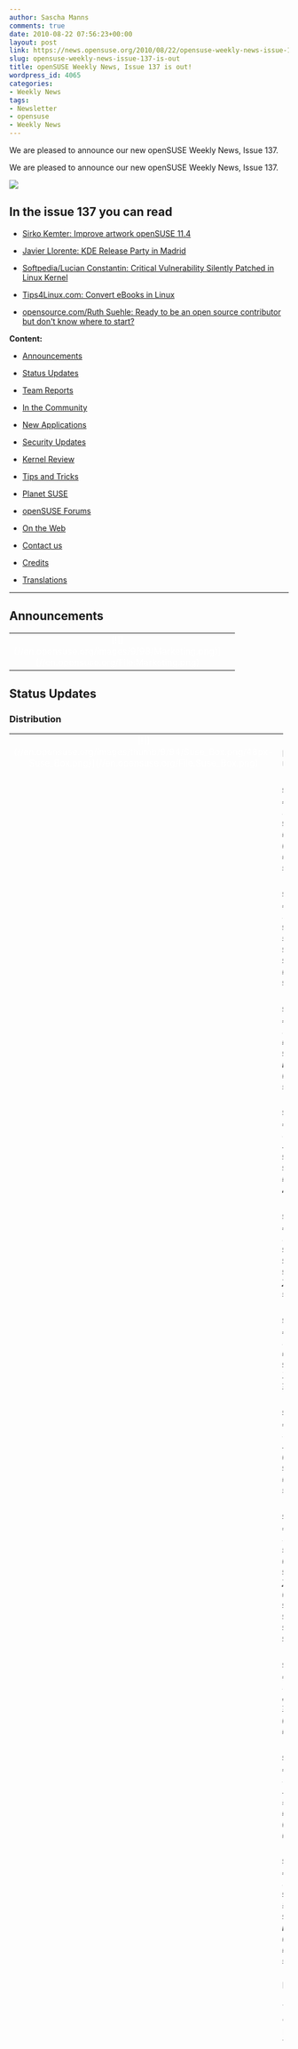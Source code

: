 ```yaml
---
author: Sascha Manns
comments: true
date: 2010-08-22 07:56:23+00:00
layout: post
link: https://news.opensuse.org/2010/08/22/opensuse-weekly-news-issue-137-is-out/
slug: opensuse-weekly-news-issue-137-is-out
title: openSUSE Weekly News, Issue 137 is out!
wordpress_id: 4065
categories:
- Weekly News
tags:
- Newsletter
- opensuse
- Weekly News
---
```


We are pleased to announce our new openSUSE Weekly News, Issue 137.
<!-- more -->
We are pleased to announce our new openSUSE Weekly News, Issue 137.  

  









[![](//en.opensuse.org/images/6/6d/Opensuse_weekly_news_banner.png)](//en.opensuse.org/File:Opensuse_weekly_news_banner.png)













## In the issue 137 you can read




  * [ Sirko Kemter: Improve artwork openSUSE 11.4](//news.opensuse.org/?p=4065#Sirko_Kemter:_Improve_artwork_openSUSE_11.4)


  * [ Javier Llorente: KDE Release Party in Madrid](//news.opensuse.org/?p=4065#Javier_Llorente:_KDE_Release_Party_in_Madrid)


  * [ Softpedia/Lucian Constantin: Critical Vulnerability Silently Patched in Linux Kernel](//news.opensuse.org/?p=4065#Softpedia.2FLucian_Constantin:_Critical_Vulnerability_Silently_Patched_in_Linux_Kernel)


  * [ Tips4Linux.com: Convert eBooks in Linux](//news.opensuse.org/?p=4065#Tips4Linux.com:_Convert_eBooks_in_Linux)


  * [ opensource.com/Ruth Suehle: Ready to be an open source contributor but don't know where to start?](//news.opensuse.org/?p=4065#opensource.com.2FRuth_Suehle:_Ready_to_be_an_open_source_contributor_but_don.27t_know_where_to_start.3F)















**Content:**




  * [ Announcements](//news.opensuse.org/?p=4065#Announcements)


  * [ Status Updates](//news.opensuse.org/?p=4065#Status_Updates)


  * [ Team Reports](//news.opensuse.org/?p=4065#Team_Reports)


  * [ In the Community](//news.opensuse.org/?p=4065#In_the_Community)


  * [ New Applications](//news.opensuse.org/?p=4065#New.2FUpdated_Applications_.40_openSUSE)


  * [ Security Updates](//news.opensuse.org/?p=4065#Security_Updates)


  * [ Kernel Review](//news.opensuse.org/?p=4065#Kernel_Review)


  * [ Tips and Tricks](//news.opensuse.org/?p=4065#Tips_and_Tricks)


  * [ Planet SUSE](//news.opensuse.org/?p=4065#Planet_SUSE)


  * [ openSUSE Forums](//news.opensuse.org/?p=4065#openSUSE_Forums)


  * [ On the Web](//news.opensuse.org/?p=4065#On_the_Web)


  * [ Contact us](//news.opensuse.org/?p=4065#Feedback_.2F_Communicate_.2F_Get_Involved)


  * [ Credits](//news.opensuse.org/?p=4065#Credits)


  * [ Translations](//news.opensuse.org/?p=4065#Translations)







  



  






  






  






  






  






  






  






  






  






  






  






  






  






  






  






  






  






  






  






* * *


  






## Announcements








<table style="width: 98%;" class="zeroBorder" >
<tbody >
<tr >

<td style="color: rgb(255, 255, 255); text-align: center; vertical-align: top; width: 36px;" >[![](//en.opensuse.org/images/9/98/Marketing.png)](//en.opensuse.org/File:Marketing.png)
</td>

<td style="margin: 0pt 1em 0pt 0pt;" >  


</td>
</tr>
</tbody>
</table>





  









## Status Updates








### Distribution





<table style="width: 98%;" class="zeroBorder" >
<tbody >
<tr >

<td style="color: rgb(255, 255, 255); text-align: center; vertical-align: top; width: 36px;" >[![](//en.opensuse.org/images/thumb/9/94/Suse_Box.png/48px-Suse_Box.png)](//en.opensuse.org/File:Suse_Box.png)
</td>

<td style="margin: 0pt 1em 0pt 0pt;" >  




####  Maintainance Updates





#####  [openSUSE-RU-2010:0507-1 (low): xmms2-devel: It does not install xmms runtime libraries. Fixed by this update](//lists.opensuse.org/opensuse-updates/2010-08/msg00033.html)





#####  [openSUSE-RU-2010:0508-1 (important): anjuta: This update fixes a crash on start caused through a missing package dependency](//lists.opensuse.org/opensuse-updates/2010-08/msg00034.html)





#####  [openSUSE-RU-2010:0509-1 (moderate): lxsession: Logout doesn't work properly without hal. Fixed by this update](//lists.opensuse.org/opensuse-updates/2010-08/msg00035.html)





#####  [openSUSE-RU-2010:0510-1 (low): mdadm: This update fixes a invalid command syntax in /etc/init.d/boot.md](//lists.opensuse.org/opensuse-updates/2010-08/msg00036.html)





#####  [openSUSE-RU-2010:0511-1 (moderate): cheese: Starting cheese results in a segmentation fault. Fixed by this update](//lists.opensuse.org/opensuse-updates/2010-08/msg00037.html)





#####  [openSUSE-RU-2010:0512-1 (moderate): jedit: It refuses to start due wrong bsh2 version. Fixed by this update](//lists.opensuse.org/opensuse-updates/2010-08/msg00038.html)





#####  [openSUSE-RU-2010:0513-1 (low): tomoe: "Handwriting recognation" doesn't work. Fixed by this update](//lists.opensuse.org/opensuse-updates/2010-08/msg00039.html)





#####  [openSUSE-RU-2010:0514-1 (low): dhcp: This update fixes the ldap-support for dhcp-server and fixes the NetworkManager dhcp-client classless route option compatibility](//lists.opensuse.org/opensuse-updates/2010-08/msg00040.html)





#####  [openSUSE-RU-2010:0515-1 (low): xaw3d: xterm doesn't use the right xaw3d libs. This is fixed by this update](//lists.opensuse.org/opensuse-updates/2010-08/msg00041.html)





#####  [openSUSE-RU-2010:0524-1 (low): lvm2: "lvcreate --snapshot" results in scary error messages. Fixed by this update](//lists.opensuse.org/opensuse-updates/2010-08/msg00044.html)





#####  [openSUSE-RU-2010:0525-1 (low): cups-drivers-splix: splix should not contain PPDs for printers which require JBIG. Fixed by this update](//lists.opensuse.org/opensuse-updates/2010-08/msg00045.html)





####  Bugzilla




The numbers for all openSUSE project products are this week: 




  * All Open Reports: 5253 (-47) 


  * Blocker: 3 (+0) 


  * Critical: 327 (-3) 


  * Major: 983 (-11) 


  * Normal: 2949 (-16) 


  * Minor: 438 (-9) 


  * Enhancements: 553 (-8) 



**Important links:**




  * [Detailed Bugzilla Report](https://bugzilla.novell.com/report.cgi?x_axis_field=bug_severity&y_axis_field=product&z_axis_field=&query_format=report-table&short_desc_type=allwordssubstr&short_desc=&long_desc_type=fulltext&long_desc=&classification=openSUSE&bug_file_loc_type=allwordssubstr&bug_file_loc=&status_whiteboard_type=allwordssubstr&status_whiteboard=&keywords_type=anywords&keywords=&bug_status=UNCONFIRMED&bug_status=NEW&bug_status=ASSIGNED&bug_status=NEEDINFO&bug_status=REOPENED&emailassigned_to1=1&emailtype1=substring&email1=&emailassigned_to2=1&emailreporter2=1&emailqa_contact2=1&emailcc2=1&emailtype2=substring&email2=&bugidtype=include&bug_id=&votes=&chfieldfrom=&chfieldto=Now&chfieldvalue=&format=table&action=wrap&field0-0-0=noop&type0-0-0=noop&value0-0-0=)


  * [Submitting Bug Reports](//en.opensuse.org/openSUSE:Submitting_bug_reports)


  * [Bug Reporting FAQ](//en.opensuse.org/openSUSE:Bug_reporting_FAQ)


</td>
</tr>
</tbody>
</table>





  







## Team Reports





### Art Team





<table style="width: 98%;" class="zeroBorder" >
<tbody >
<tr >

<td style="color: rgb(255, 255, 255); text-align: center; vertical-align: top; width: 36px;" >[![](//en.opensuse.org/images/thumb/5/5a/Logo-art.png/48px-Logo-art.png)](//en.opensuse.org/File:Logo-art.png)
</td>

<td style="margin: 0pt 1em 0pt 0pt;" >


####  [Sirko Kemter: Improve artwork openSUSE 11.4](//karl-tux-stadt.de/ktuxs/?p=2677)


"It was a little bit quiet about that topic last days, thats because I had a little bit other work to do. The only thing I did now for the installer is, to make deliberations which pages are needed and helpful in the slideshow. More I cant do at this time. A generally background is needed first. I did some wallpaper but I found no really idea, one of them looke like a commercial for lemonade, there was some the liked it but me self not."  


####  [Sirko Kemter: Graphical improvements for 11.4](//karl-tux-stadt.de/ktuxs/?p=2685)


"Some days ago, I showed some of the wallpaper proposals they Ivan Cukic made for openSUSE 11.4. I think they are not the final version but we got good feedback for them and I think they will happen in 11.4. So I played a little bit with them how it could look in generally with the installer, splash and so on. I choosed the grey version because grey is neutral color. And when u come from splash to the windowmanager there changes not the green and it looks very different. So look and tell me what u think. And of course its not final and I have, to make some things better." 
</td>
</tr>
</tbody>
</table>





  







### Boosters Team





<table style="width: 98%;" class="zeroBorder" >
<tbody >
<tr >

<td style="color: rgb(255, 255, 255); text-align: center; vertical-align: top; width: 36px;" >[![](//en.opensuse.org/images/9/98/OWN-oxygen-Build-Service.png)](//en.opensuse.org/File:OWN-oxygen-Build-Service.png)
</td>

<td style="margin: 0pt 1em 0pt 0pt;" >


####  [Will Stephenson: openSUSE Boosters at FrOSCon, Day 1](//lizards.opensuse.org/2010/08/21/opensuse-boosters-at-froscon-day-1/)


"After long drives from Nuernberg, Prague and Darmstadt hitting every traffic jam on the A3 (the Czechs won the race), the openSUSE Boosters met up in the little rhenish town of Sankt Augustin near Bonn to attend FrOSCon. Last night we reacquainted ourselves with each other and the odd glass of Kölsch or two over steak and chips. Suitably fortified, we are now occupied our project room upstairs at FrOSCon (room C125) and are now hacking like crazy on our team project, a new site for openSUSE users and contributors. This is based on the Elgg free software social networking platform, so we’re dusting off our PHP and looking at all the integration points with the rest of the openSUSE platform: the Build Service, Bugzilla, the wiki, Lizards, and so on. So if you’re more of a web monkey than a distro gibbon and would like to help, drop by tomorrow or just get in touch with the ﻿﻿﻿﻿﻿﻿[//en.opensuse.org/openSUSE:Boosters_team](//en.opensuse.org/openSUSE:Boosters_team)." 
</td>
</tr>
</tbody>
</table>





  







### Build Service Team





<table style="width: 98%;" class="zeroBorder" >
<tbody >
<tr >

<td style="color: rgb(255, 255, 255); text-align: center; vertical-align: top; width: 36px;" >[![](//en.opensuse.org/images/9/98/OWN-oxygen-Build-Service.png)](//en.opensuse.org/File:OWN-oxygen-Build-Service.png)
</td>

<td style="margin: 0pt 1em 0pt 0pt;" >


####  [Martin Mohring: OBS 2.1: ACL Feature and Status](//lizards.opensuse.org/2010/08/15/obs-2-1-features-and-status/)


"One and a half year is now gone since I posted about my work for ARM support in the OBS and the work for a port of openSUSE to ARM. Lots of things had happened in the meantime that are related, from my limited view most notably Nokia and Intel joining Moblin and Maemo to MeeGo (MeeGo is currently working on a number of Atom and ARM based devices), chosing to use OBS as build system and last but not least myself joining The Linuxfoundation (you will be not surprised to hear that I work at LF on OBS). In the meantime there had also been a major new OBS release 1.8/2.0 with a bunch of new features."  


####  Build Service Statistics




  * Projects: 14569 (-199) 


  * Packages: 98026 (-3249) 


  * Repositories: 23791 (+569) by 24380 (+121) confirmed users. 


</td>
</tr>
</tbody>
</table>





  







### KDE Team





<table style="width: 98%;" class="zeroBorder" >
<tbody >
<tr >

<td style="color: rgb(255, 255, 255); text-align: center; vertical-align: top; width: 36px;" >[![](//en.opensuse.org/images/thumb/7/73/Kde-logo.jpg/48px-Kde-logo.jpg)](//en.opensuse.org/File:Kde-logo.jpg)
</td>

<td style="margin: 0pt 1em 0pt 0pt;" >  




####  [KDE at openSUSE: KDE: Week 26-32](//kdeatopensuse.wordpress.com/2010/08/15/kde-week-26-32/)


"It’s been a while without post, simply because I did not have any issues with my openSUSE or KDE that I could have written about. Meanwhile enough small things have accumulated.  The openSUSE and thus KDE update from 11.2 with KDE from the KDE:Factory repo to 11.3 and its stock KDE packages went smoothly via zypper dup.  The most annoying issues are that the not threadsafe dbus makes dolphin crash and thus look bad. Akonadi is crashing on logout sometimes, yet I could not get a backtrace yet because drkonqi is shut down while collecting it. And using desktop effects locks-up my Intel driven netbook from time to time because of buggy drivers/Xorg/Kernel (three more bugs: 1 – 2 – 3), i.e. not KDE. I wonder how often KDE gets blamed for bugs that are actually due to e.g. buggy graphics drivers or packages not part of KDE."  


####  [Raymond Wooninck: Still alive and kicking !! New snapshots and reorganization for openSUSE’s KDE4:Unstable repository](//tittiatcoke.wordpress.com/2010/08/15/still-alive-and-kicking-new-snapshots-and-reorganization-for-opensuses-kde4unstable-repository/)


"I guess that maybe some people were wondering how come that it was so silence around the Unstable repository for openSUSE. There are two reasons for it. First one is that I have been on holidays and I promised my family that I would stay away from a computer as much as possible. Secondly in August the KDE repositories were changes and optimized. This meant not only a new name and/or location, but also we had a good look at what was provided by each repo.  For the KDE4:Unstable repo it was agreed that the new repo name would be KDE:Unstable:SC and that it should only provide the standard KDE:SC packages with the build-required libraries. This means that application like Amarok, choqok, konversation, etc are no longer provided through this KDE:Unstable:SC repository. SVN snapshot versions of these applications can be found in the new playground (KDE:Unstable:Playground) repo or released version can be retrieved directly from either the openSUSE:Factory repository or in case of an older distribution from the KDE:UpdatedApps repository." 
</td>
</tr>
</tbody>
</table>





  







### openFATE Team





<table style="width: 98%;" class="zeroBorder" >
<tbody >
<tr >

<td style="color: rgb(255, 255, 255); text-align: center; vertical-align: top; width: 36px;" >[![](//en.opensuse.org/images/thumb/c/c2/Logo-fate.png/48px-Logo-fate.png)](//en.opensuse.org/File:Logo-fate.png)
</td>

<td style="margin: 0pt 1em 0pt 0pt;" >  




####  [#310338: Always create /root/autoyast.xml for every installation](https://features.opensuse.org/310338)


"Distributions such as RHEL (and any of its blood line) always leave a file /root/anaconda-ks.cfg which can be used to repeat the installation via their anaconda/kickstart process.  The parallel to this with openSUSE is YaST2 and AutoYaST.  The feature request is asking that at the end of every installation in the home directory of the root user the necessary file or files are created to allow the user to repeat the installation with the same options. (...)"  


####  [#310339: Improved KDE integration for GIMP & Inkscape](https://features.opensuse.org/310339)


"GIMP and Inkscape need better integration into KDE, namely its "Open file" dialogue is stuck in GNOME look. Firefox and OpenOffice have their own wrappers, which integrate their corresponding action into KDE. GIMP and Inkscape are programs which would benefit greatly from native KDE image thumbnails."  


####  [#310346: java developer](https://features.opensuse.org/310346)


"Since opensolaris "died" I'm looking for a platform perfectly suitable for java development.  I'd need the last versions of netbeans, mysql + workbench, mercurial + android + open jdk + ORACLE JDK.  All of these components can be installed separately, but I'd like a distribution "one click developer".  Possibly with self - update of the last issues."  


####  [#310357: user settings on installation](https://features.opensuse.org/310357)


"on during the installation process on step "create new user" is doing "Automatic Login" per default on. Even its a laptop and the laptop pattern is choosed from yast automaticly.  it would be a little bit more secure for new user who not know what that means to make that not as default."  


####  [#310364: Add DVD's of each DE](https://features.opensuse.org/310364)


"In openSUSE 10.3, there were CD's that you could use to install openSUSE KDE or GNOME alone. I think it would be great to create individual DVDs for each Deskltop Environment, in addition to the current media, so you can install GNOME and loads of software with it. A KDE user could have 4.7 GB of KDE software that they would use, rather than XFCE, GNOME, and LXDE software they wouldn't use. Same for GNOME users. I would imagine that they had to drop some packes from the distribution to make room for LXDE in 11.3 and KDE 3 in 11.1 and 11.0. This would make installing software convenient for computers without an internet connection."  


####  [#310365: Light CD for older computers](https://features.opensuse.org/310365)


"A "Light CD" of openSUSE would be excellent for older computers. It would be a CD with LXDE, OpenOffice, the SUSE Base system, Test-Install YaST, and some basic tools. With this CD, older computers would be able to run openSUSE at a reasonable speed, have YaST and openSUSE community support\updates, legacy drivers, and some basic tools. With this CD edition avalible for download, you could have openSUSE on every old computer."  


####  [#310377: Make Python 3 the default](https://features.opensuse.org/310377)


"Python 3.0 was released nearly 2 years ago now and has been included in the last two releases of openSUSE. Currently in openSUSE we have a python package which installs Python 2.6 and a python3 package which installs Python 3.1. (...)"  


####  [#310379: SUSE Application Center](https://features.opensuse.org/310379)


"Ubuntu 9.10 had one great new feature in it: the Ubuntu Software Center. It's radically dumped down, clean and uncluttered version of Synaptic. See [https://wiki.ubuntu.com/SoftwareCenter](https://wiki.ubuntu.com/SoftwareCenter) for throughout description.  It is not intended to replace Synaptic, but to make installing software more accessible. This is definitely something openSUSE needs. YaST is even more powerful than Synaptic, but it's also more cluttered (at least in KDE). Thus, the demand for clearly presented centralized software installation and removal is also larger. I'm proposing, that we bluntly copy Ubuntu Software Center principles and create a native Qt interface for KDE. (...)"  


####  [#310380: grub2 bootonce or bootnext command](https://features.opensuse.org/310380)


"With the possibility of Grub2 being implemented soon as a default boot manager, it would be useful to add to the Grub2 packaging a small script that fully emulates the older grubonce that is provided with openSUSE-11.3 and earlier. (...)"  


####  [#310398: e4defrag](https://features.opensuse.org/310398)


"is necessary that a file system to have a defragmenter, even e4defrag is not finished yet. is a kernel patch which do not affect the users who do not want use it. fedora has it and it is the time to have it opensuse too."  


####  Statistics




[Feature](https://features.opensuse.org/) statistics for [openSUSE 11.4](https://features.opensuse.org/statistic/product/22236): 




  * Total: 170 (+17) 


  * Unconfirmed: 158 (+15) 


  * New: 6 (+0) 


  * Evaluation: 6 (+2) 


  * Candidate: 0 (+0) 


  * Done: 0 (+0) 


  * Rejected: 0 (+0) 


  * Duplicate: 0 (+0) 



[More information on openFATE](//en.opensuse.org/openSUSE:Openfate)



</td>
</tr>
</tbody>
</table>





  







### Translation Team





<table style="width: 98%;" class="zeroBorder" >
<tbody >
<tr >

<td style="color: rgb(255, 255, 255); text-align: center; vertical-align: top; width: 36px;" >[![](//en.opensuse.org/images/thumb/9/95/Icon-localize.png/48px-Icon-localize.png)](//en.opensuse.org/File:Icon-localize.png)
</td>

<td style="margin: 0pt 1em 0pt 0pt;" >  




####  Localization




  * Daily updated translation statistics are available on the [openSUSE Localization Portal](//i18n.opensuse.org/). 


  * [Trunk Top-List](//i18n.opensuse.org/stats/trunk/toplist.php) – [Localization Guide](//en.opensuse.org/OpenSUSE_Localization_Guide)


</td>
</tr>
</tbody>
</table>





  









## In the Community 








<table style="width: 98%;" class="zeroBorder" >
<tbody >
<tr >

<td style="color: rgb(255, 255, 255); text-align: center; vertical-align: top; width: 36px;" >[![](//en.opensuse.org/images/3/31/Icon-project.png)](//en.opensuse.org/File:Icon-project.png)
</td>

<td style="margin: 0pt 1em 0pt 0pt;" >  




###  Events & Meetings




Past: 




  * [** August 18, 2010: German Wiki Team Meeting**](//news.opensuse.org/2010/05/30/german-wiki-team-meeting-2/)


  * [** August 19, 2010: ﻿openSUSE KDE Team meeting**](//news.opensuse.org/2010/05/13/%ef%bb%bfopensuse-kde-team-meeting/)



  

 Upcoming: 




  * [**August 21-22, 2010: FrOSCon (St. Augustin/Germany; //www.froscon.de/)**](//news.opensuse.org/2010/04/19/froscon-st-augustin-germany/)


  * [** August 24, 2010: openSUSE Marketing Team Meeting**](//news.opensuse.org/2010/07/26/opensuse-marketing-team-meeting-5/)


  * [** August 25, 2010: openSUSE Board Meeting**](//news.opensuse.org/2010/03/24/opensuse-board-meeting/)



  






  * You can find more informations on other events at: 


    * [openSUSE News/Events](//news.opensuse.org/category/events/) – [Local events](//en.opensuse.org/openSUSE:Ambassadors_events)




###  openSUSE for your ears




  * The openSUSE Weekly News are available as Livestream or Podcast in the German Language. You can hear it or download it on [//blog.radiotux.de/podcast](//blog.radiotux.de/podcast). 




###  From Ambassadors





####  [Vincent Untz: More GUADEC tidbits](//www.vuntz.net/journal/post/2010/08/14/More-GUADEC-tidbits)


Vincent give us Impressions from the GUADEC  


####  [Marc Christensen: SLLUG meeting: Research, Writing, Typography, and Design using Linux: Wed. Aug 18, 2010](//feedproxy.google.com/%7Er/Mecworks/%7E3/DS2UYNlIo-M/)


"The August 2010 Salt Lake Linux Users Group meeting will be on Research, Writing, Typography, and Design using Linux and presented by Rob Oaks.  **Topic:** A big picture introduction to research, writing, typography, and design using Linux. Why open source options are the best available and you really should be using them. Technologies Covered: Zotero, BibTeX, LaTeX, LyX, DocBook, Inkscape, Scribus."  


####  [Javier Llorente: KDE Release Party in Madrid](//lizards.opensuse.org/2010/08/15/kde-release-party-in-madrid/)


"The other day I met afiestas in the tram. He had a KDE sticker on his laptop and I thought perhaps this guy is interested in the KDE bug squashing party we have organized… I talked to him about it and he told me that he was a KDE developer. Quite a surprise! So we’re going to celebrate the release of KDE SC 4.5.0 at Sigland (San Bernardo 118) next Saturday (21st) at 14:00. :D"  


####  [openSUSE Launch Party - Peru 2010](//lists.opensuse.org/archive/opensuse-marketing/2010-08/msg00083.html)


"I hope it's not late to tell you about it, I'd like to comment you about openSUSE Launch Party we made here in Lima, Peru. As it was announced, it took part on Beeznest Latino offices and we could meet some people interested on the openSUSE Project. We could also spread the word about the openSUSE distribution, as a replacement for closed source OS's and other known Linux distros. Here in my country, openSUSE isn't well known yet, so we're making the necessary to change this."  


###  openSUSE in $COUNTRY


"Details"  


###  Communication




  * [The mail lists](//lists.opensuse.org/) have: 37682 (-13) subscribers. 


  * [The openSUSE Forums](//forums.opensuse.org/)] have: 


    * 49379 (+354) registered users 


    * The most users ever online was 30559, 08-Jan-2010 at 13:06. 




###  Contributors




  * 4929 (+32) of 12510 (+58) registered contributors in the User Directory have signed the Guiding Principles. The board has acknowledged 431 (+0) [members](//en.opensuse.org/openSUSE:Members).   

  




</td>
</tr>
</tbody>
</table>





  









## Security Updates








<table style="width: 98%;" class="zeroBorder" >
<tbody >
<tr >

<td style="color: rgb(255, 255, 255); text-align: center; vertical-align: top; width: 36px;" >[![](//en.opensuse.org/images/6/68/Logo-SecurityUpdates.png)](//en.opensuse.org/File:Logo-SecurityUpdates.png)
</td>

<td style="margin: 0pt 1em 0pt 0pt;" >


To view the security announcements in full, or to receive them as soon as they're released, refer to the [openSUSE Security Announce](//lists.opensuse.org/opensuse-security-announce/) mailing list.  

  







####  [SUSE Security Announcement: flash-player (SUSE-SA:2010:034)](//lists.opensuse.org/opensuse-security-announce/2010-08/msg00002.html)




  * Package: flash-player 


  * Announcement ID: SUSE-SA:2010:034 


  * Date: Fri, 13 Aug 2010 13:00:00 +0000 


  * Affected Products: openSUSE 11.1 


  * openSUSE 11.2 


  * openSUSE 11.3 


  * SUSE Linux Enterprise Desktop 10 SP3 


  * SUSE Linux Enterprise Desktop 11 


  * SUSE Linux Enterprise Desktop 11 SP1 




####  [SUSE Security Summary Report: SUSE-SR:2010:015](//lists.opensuse.org/opensuse-security-announce/2010-08/msg00003.html)




  * Announcement ID: SUSE-SR:2010:015 


  * Date: Tue, 17 Aug 2010 10:00:00 +0000 


  * Cross-References: CVE-2009-2625, CVE-2009-2663, CVE-2009-3560 


  * CVE-2009-3700, CVE-2009-3720, CVE-2009-3826 


  * CVE-2009-4270, CVE-2009-4901, CVE-2009-4902 


  * CVE-2010-0407, CVE-2010-1321, CVE-2010-1386 


  * CVE-2010-1392, CVE-2010-1405, CVE-2010-1407 


  * CVE-2010-1416, CVE-2010-1417, CVE-2010-1418 


  * CVE-2010-1421, CVE-2010-1422, CVE-2010-1501 


  * CVE-2010-1628, CVE-2010-1664, CVE-2010-1665 


  * CVE-2010-1758, CVE-2010-1759, CVE-2010-1760 


  * CVE-2010-1761, CVE-2010-1762, CVE-2010-1767 


  * CVE-2010-1770, CVE-2010-1771, CVE-2010-1772 


  * CVE-2010-1773, CVE-2010-1774, CVE-2010-1869 


  * CVE-2010-2547, CVE-2010-2628, CVE-2010-2785 




####  [SUSE Security Announcement: Linux kernel (SUSE-SA:2010:035)](//lists.opensuse.org/opensuse-security-announce/2010-08/msg00004.html)




  * Package: kernel 


  * Announcement ID: SUSE-SA:2010:035 


  * Date: Wed, 18 Aug 2010 10:00:00 +0000 


  * Affected Products: SLE SDK 10 SP3 


  * SUSE Linux Enterprise Desktop 10 SP3 


  * SUSE Linux Enterprise Server 10 SP3 


  * Vulnerability Type: remote denial of service 


  * CVSS v2 Base Score: 7.8 (AV:N/AC:L/Au:N/C:N/I:N/A:C) 



  







####  [openSUSE-SU-2010:0518-1 (moderate): perl: Fixed two Safe.pm security issues and some bugs (openSUSE 11.2)](//lists.opensuse.org/opensuse-updates/2010-08/msg00042.html)





####  [openSUSE-SU-2010:0519-1 (moderate): perl: Fixed two Safe.pm security issues and some bugs (openSUSE 11.1)](//lists.opensuse.org/opensuse-updates/2010-08/msg00043.html)



</td>
</tr>
</tbody>
</table>





  









## Kernel Review








<table style="width: 98%;" class="zeroBorder" >
<tbody >
<tr >

<td style="color: rgb(255, 255, 255); text-align: center; vertical-align: top; width: 36px;" >[![](//en.opensuse.org/images/thumb/b/bc/Tux.svg.png/48px-Tux.svg.png)](//en.opensuse.org/File:Tux.svg.png)
</td>

<td style="margin: 0pt 1em 0pt 0pt;" >  




####  [Rares Aioanei: openSUSE kernel news – 21.08.2010](//schaiba.wordpress.com/2010/08/21/opensuse-kernel-news-21-08-2010/)


Rares Aioanai gives a new Issue about his Kernel Insights.  


####  [Softpedia/Lucian Constantin: Critical Vulnerability Silently Patched in Linux Kernel](//news.softpedia.com/news/Critical-Vulnerability-Silently-Patched-in-Linux-Kernel-152678.shtml)


"A highly dangerous privilege escalation vulnerability, which can allow an attacker to execute arbitrary code as root from any GUI application, has been patched in the Linux kernel. (...)" 
</td>
</tr>
</tbody>
</table>





  









## Tips and Tricks








<table style="width: 98%;" class="zeroBorder" >
<tbody >
<tr >

<td style="color: rgb(255, 255, 255); text-align: center; vertical-align: top; width: 36px;" >[![](//en.opensuse.org/images/9/98/OWN-oxygen-Tips-and-Tricks.png)](//en.opensuse.org/File:OWN-oxygen-Tips-and-Tricks.png)
</td>

<td style="margin: 0pt 1em 0pt 0pt;" >  




###  For Desktop Users





####  [Tips4Linux.com: Convert eBooks in Linux](//tips4linux.com/convert-ebooks-in-linux/)


"Say you just bought an Amazon Kindle or a Barnes and Noble Nook. You want to convert your eBook collection to .EPUB or .MOBI format. For this, install Calibre. The application not only provides you with a graphical way to manage your eBook collection, but also comes with a set of useful command-line tools. One of these is ebook-convert. (...)"  


####  [Tips4Linux.com: Remove DRM from Amazon Kindle’s ebooks using Linux](//tips4linux.com/remove-drm-from-amazon-kindles-ebooks-using-linux/)


"When you buy an ebook using your Kindle, there’s a 99% chance it’s a DRM file. That means you won’t be able to read it anywhere else but on your Kindle. And we won’t accept that. To be able to convert that file and remove its DRM protection, you need a set of Python scripts called [MobiDeDRM](//nyquil.org/uploads/MobiDeDRM.zip). (...)" 


  







###  For System Administrators





####  [The Geek Stuff/Ramesh Natarajan: UNIX / Linux: 2 Ways to Add Swap Space Using dd, mkswap and swapon](//www.thegeekstuff.com/2010/08/how-to-add-swap-space/)


"**Question**: I would like to add more swap space to my Linux system. Can you explain with clear examples on how to increase the swap space?  **Answer**: You can either use a dedicated hard drive partition to add new swap space, or create a swap file on an existing filesystem and use it as swap space." 
</td>
</tr>
</tbody>
</table>





  









## Planet SUSE








<table style="width: 98%;" class="zeroBorder" >
<tbody >
<tr >

<td style="color: rgb(255, 255, 255); text-align: center; vertical-align: top; width: 36px;" >[![](//en.opensuse.org/images/thumb/f/fe/Logo-PlanetSUSE.png/48px-Logo-PlanetSUSE.png)](//en.opensuse.org/File:Logo-PlanetSUSE.png)
</td>

<td style="margin: 0pt 1em 0pt 0pt;" >  




####  [James Ots: Making a VCDS inferface work](//jamesots.blogspot.com/2010/08/making-vcds-inferface-work.html)


"While I'm in the mood for posting solutions to technical problems, here's another. I have a OBD interface cable for my VW Bora so that I can run a piece of software called VCDS (sometimes known as VAG-COM) and read the error codes from my car's ECU. However, when I plug in the cable (it's the USB version), it is usually assigned to COM7. Unfortunately, the VCDS programme only supports COM1-4."  


####  [James Ots: Disabling the buzz](//jamesots.blogspot.com/2010/08/disabling-buzz.html)


"I just installed openSUSE 11.3 on my desktop computer, and I have to say it's pretty much awesome. Almost everything has worked straight out of the box, including my Wacom graphics tablet and my wireless card. One thing that's been annoying me is that whenever I make a mistake (such as trying to delete some text that isn't there), my computer makes the most almighty buzz. Or maybe it could be described as a belch. It's pretty horrible, however you describe it, and makes me jump out of my skin every time. I think it's supposed to be the System Bell."  


####  [Michael Meeks: Why Oracle's Java Copyrights Might Matter](//www.gnome.org/%7Emichael/blog/2010-08-16-java-copyrights.html)


"What Copyrights: By now so many, apparently well informed, commentators have noticed and written off the Oracle Java Copyright claims as applying to the open-source implementation, documentation etc. That of course seems weak: how likely is it that Google would have cut/pasted code or documentation into their Davlik implementation, given the intense scrutiny they knew would come eventually. Page 2, Clause 11 of the complaint gives some background: ..."  


####  [Vincent Untz: Want to join Novell?](//www.vuntz.net/journal/post/2010/08/16/Want-to-join-Novell)


"I've been at Novell for two years and a half now, and it's been an interesting ride. I must say I've had two amazing bosses who understand the way I work and who have been really supportive, so that definitely helps! I don't know if Klaas will stand me much longer, though ;-) In addition to that, being part of the Boosters is a good way to be with people as crazy as I am, working on weird stuff like me.  Of course, it has been hard to see good people leave the company in the past few months — they are generally still involved upstream, though, so that's positive :-) But recently, we've been joined by two friends: Frédéric, who's working on SUSE Meego, and Jos, the new openSUSE community manager. And guess what? We expect more! Because we're still hiring: ..."  


####  [Jos Poortvliet: And what has that dude been doing lately...](//nowwhatthe.blogspot.com/2010/08/and-what-has-that-dude-been-doing.html)


"First of all, thanks for the great welcome to the community! I've received many constructive and nice comments which made me very happy. I really look forward to working with you all over the next months/years/centuries/eons/etc.  As I don't yet have much insight in our community, I am spending the first month on getting to know you all, getting input on what is needed, what is going on etcetera. Besides of course reading up on mail, following discussions on IRC and playing with openSUSE myself I went to the Novell headquarters for a week and spoke with my colleagues there. It was an interesting week - Novell has a deep commitment to openSUSE but there is still a lot to learn from both sides. I hope to be able to bring the parts of Novell which work on and with openSUSE technology a bit closer to the community and will start with the marketing. The marketing team at Novell has a lot of experience talking to corporate partners and I hope we can use their experience for openSUSE. The other way around I think we can help them a lot in spreading the word about the work Novell is doing in the free software area."  


####  [Danny Kukawka: Hacking osc (4)](//dkukawka.blogspot.com/2010/08/hacking-osc-4.html)


"Here's what some of the major stuff I did on osc in the last weeks:  * changed 'osc request revoke' (and also reopen, accept, decline, wipe, revoke) to check the actual state and ask the user to prevent set the same state twice  * added new command 'osc requestmaintainership' as shortcut for 'osc creq -a add_role USER maintainer PROJECT PACKAGE' since this command is hard to find for (new) users  * changed 'osc request show' to show add_role request info more verbose including requested person/group and the requested role  * fix output of 'osc buildinfo' if parameters are missing, show only the available repos (and not the arch) if called from a checked out package  * updated osc.complete, added all existing commands to list  * added new command 'osc distributions' to get info about active distributions  * some changes to respect 'osc -A' and to reuse apiurl instead of reading it again and again from config  * changed 'osc repos' to filter out disabled repos of a package"  


####  [OMG!SUSE! team: Wicked simple networking with Wicd](//feedproxy.google.com/%7Er/omgsuse/%7E3/UGXKaMvLtIc/wicked-simple-networking-wicd)


"I'm travelling this weekend, which means I inevitably will end up putting my laptop's battery through its paces. Every so often when I travel, I try to find more and more ways to squeeze more minutes out of my ThinkPad.  My favorite way to extend battery life is to kill services that I either don't need, or are more bloated than my needs, such as the infamous NetworkManager stack."  


####  [Martin Vidner: ruby-dbus 0.4.0 with TCP Transport](//mvidner.blogspot.com/2010/08/ruby-dbus-040-with-tcp-transport.html)


"I have made a feature release of ruby-dbus, a Ruby language binding for the D-Bus IPC system.  * TCP transport which pangdudu coded a year ago. At that time I did not feel familiar enough with the library, and the test suite was much smaller too, so that's why it took me so long.  * Enabled test code coverage report (rcov)  * Classes should not share all interfaces (Ticket#36/Issue#5)  * Ruby 1.9 compatibility (Ticket#37, by Myra Nelson)  * RPMs can be found via openSUSE Build Service Search"  


####  [Sebastian Kügler: Working Upstream.](//vizzzion.org/blog/2010/08/working-upstream/)


"On the website of an Austrian (no kangaroos!) newspaper, I read an interview with Canonical’s Jono Bacon. In this interview, Jono talks about the process of developing central components of the desktop inside Canonical. The process is basically that Canonical’s design department, Ayatana develops components. When they are finished, they’re offered for inclusion into GNOME, which was not a successful in all cases yet. According to Jono this is "working upstream", explaining that in this context Ayatana is the upstream. GNOME is seen as a provider of components, building blocks for Ubuntu’s user experience.  The definition Jono handles of upstream development is quite different from how it works for me. I can speak of personal and professional experience in this context, as I have been working quite a lot on central components of the Plasma Desktop (and Netbook as well). I have done this work both, as a voluntary contributor in my Free time (pun intended), and continue to do so in my working hours for open-slx. open-slx happens to sell and supports Linux deskop operating systems." 
</td>
</tr>
</tbody>
</table>





  









## openSUSE Forums








<table style="width: 98%;" class="zeroBorder" >
<tbody >
<tr >

<td style="color: rgb(255, 255, 255); text-align: center; vertical-align: top; width: 36px;" >[![](//en.opensuse.org/images/e/ed/OWN-oxygen-openSUSE-Forums.png)](//en.opensuse.org/File:OWN-oxygen-openSUSE-Forums.png)
</td>

<td style="margin: 0pt 1em 0pt 0pt;" >


####  [32bit vs. 64bit](//forums.opensuse.org/english/community/surveys-polls/444422-32bit-vs-64bit-vs-32bit-pae.html)


"Nothing unusual here I guess. Though there are some interesting comments here which may be useful to some who have asked similar questions."  


####  [Support for M$ Exchange in 11.3?](//forums.opensuse.org/english/get-help-here/applications/444244-state-exchange-2007-support-opensuse-11-3-a.html)


"This may provide some useful information for those working between openSUSE and Microsoft. Check it out, it may prove helpful."  


####  [How to Downgrade KDE from 4.5 to 4.4?](//forums.opensuse.org/english/get-help-here/applications/444618-downgrade-kde-4-5-a.html)


"Some users have experienced some problems with KDE4.5 and rolling back to 4.4.4 seems to be a solution. One of the issues is Desktop Freezing."  


####  [Repo Priority Settings?](//forums.opensuse.org/english/get-help-here/applications/444559-repo-priority-level.html)


"There is some particularly useful information here, particularly from user @RedDwarf here: [//forums.opensuse.org/english/get-help-here/applications/444559-repo-priority-level-2.html#post2208391](//forums.opensuse.org/english/get-help-here/applications/444559-repo-priority-level-2.html#post2208391) One for the bookmarks I think." 
</td>
</tr>
</tbody>
</table>





  









## On the Web








<table style="width: 98%;" class="zeroBorder" >
<tbody >
<tr >

<td style="color: rgb(255, 255, 255); text-align: center; vertical-align: top; width: 36px;" >[![](//en.opensuse.org/images/d/d6/OWN-oxygen-On-the-Web.png)](//en.opensuse.org/File:OWN-oxygen-On-the-Web.png)
</td>

<td style="margin: 0pt 1em 0pt 0pt;" >  




###  Call for participation





####  [Joe Brockmeier: Spread the word: Ohio LinuxFest registration is open!](//dissociatedpress.net/2010/08/17/spread-the-word-ohio-linuxfest-registration-is-open/)


"Things are spinning up for Ohio LinuxFest — we’re less than a month out, so now is the time for everyone planning on attending the big ‘fest to sign up and start making your plans to attend. Even if you’re not going to be there (why not?) please help spread the word! Follow @ohiolinux on Twitter for updates. See you in Columbus!" 


  







###  Reports





####  [ghacks/Jack Wallen: The KDE 4.5 Semantic Desktop](//www.ghacks.net/2010/08/18/the-kde-4-5-semantic-desktop/)


"My last article I spoke about the new KDE Activities features Search and Launch Containment Activity (see my article “Using the KDE 4.5 Search and Launch Containment Activity“). This is the first visible sign of KDE’s use of the Nepomuk Semantic Desktop. Nepomuk is a system that uses metadata throughout the desktop to aid in file search and peer to peer collaboration. So far the project has yet to reach its full potential (as it is quite new to the desktop)."  


####  [Linux Journal/Chase Crum: Novell and Markus Rex: Reinventing An Empire](//www.linuxjournal.com/content/novell-and-markus-rex-reinventing-empire)


"In the 1990's Novell's NetWare dominated the networking industry with over 70% of the global market share. Their technical certifications were the industry's gold standard and offered titles such as Certified Novell Engineer, Master Certified Novell Engineer, Certified Novell Directory Engineer, and Novell Administrator. Just ten years later, the networking giant of the 20th century would find itself in a struggle to maintain relevance in the new millennium. The solution came as a change in strategy that would shift the company's focus from networking technologies to low level software and a new venture into an open sourced operating system of their own. (...)" 


  







###  Reviews and Essays





####  [opensource.com/Ruth Suehle: Ready to be an open source contributor but don't know where to start?](//opensource.com/life/10/8/ready-be-open-source-contributor-dont-know-where-start)


"In early 2009, as the stories of many websites begin, a few college friends were considering what kind of project they might start together. In this particular case, the result was [OpenHatch](//openhatch.org/). (...)" 


  







###  Warning!





####  [h-online: Root privileges through Linux kernel bug - Update ](//www.h-online.com/security/news/item/Root-privileges-through-Linux-kernel-bug-Update-1061563.html)


"According to [a report](//www.invisiblethingslab.com/resources/misc-2010/xorg-large-memory-attacks.pdf) written by Rafal Wojtczuk, a conceptual problem in the memory management area of Linux allows local attackers to execute code at root level. The Linux issue is caused by potential overlaps between the memory areas of the stack and shared memory segments."  **Update** - As Marcus Meissner from the SUSE security team explained to heise Security, SUSE maintainer Andrea Arcangeli provided [for the problem](//linux.derkeiler.com/Mailing-Lists/Kernel/2004-09/7904.htmlafix) in September 2004, but for unknown reasons this fix was not included in the Linux kernel. SUSE itself [[1]](//support.novell.com/security/cve/CVE-2010-2240.htmlhasthefix) and SUSE Linux Enterprise 9, 10 and 11 as well as openSUSE 11.1 through 11.3 do not exhibit this vulnerability."  


####  [US-CERT Cyber Security Alert SA10-231A -- Adobe Reader and Acrobat Vulnerabilities](//www.us-cert.gov/cas/alerts/SA10-231A.html)


"Adobe has released Security Bulletin APSB10-17, which describes multiple vulnerabilities affecting Adobe Reader and Acrobat." 
</td>
</tr>
</tbody>
</table>





  









## Feedback / Communicate / Get Involved








<table style="width: 98%;" class="zeroBorder" >
<tbody >
<tr >

<td style="color: rgb(255, 255, 255); text-align: center; vertical-align: top; width: 36px;" >[![](//en.opensuse.org/images/a/ae/OWN-oxygen-FCG.png)](//en.opensuse.org/openSUSE:Weekly_news_team)
</td>

<td style="margin: 0pt 1em 0pt 0pt;" >Do you have comments on any of the things mentioned in this article? Then head right over to the [comment section](//news.opensuse.org/p=4065) and let us know!  

Or if you would like to be part of the [openSUSE:Weekly news team](//en.opensuse.org/openSUSE:Weekly_news_team) then check out our team page and join!  

Or Communicate with or get help from the wider openSUSE community -- via IRC, forums, or mailing lists -- see [Communicate](//en.opensuse.org/openSUSE:Communication_channels). 


  

[![](//en.opensuse.org/images/thumb/6/6d/Rss_32.png/24px-Rss_32.png)](//en.opensuse.org/File:Rss_32.png) You can subscribe to the openSUSE Weekly News RSS feed at [//news.opensuse.org/category/weekly-news/feed/](//news.opensuse.org/category/weekly-news/feed/)



</td>
</tr>
</tbody>
</table>





  









## Credits








<table style="width: 98%;" class="zeroBorder" >
<tbody >
<tr >

<td style="color: rgb(255, 255, 255); text-align: center; vertical-align: top; width: 36px;" >[![](//en.opensuse.org/images/1/17/OWN-oxygen-Credits.png)](//en.opensuse.org/File:OWN-oxygen-Credits.png)
</td>

<td style="margin: 0pt 1em 0pt 0pt;" >


  * [saigkill](//en.opensuse.org/User:Saigkill) [Talk](//en.opensuse.org/User_talk:Saigkill) - [Contributions](//en.opensuse.org/Special:Contributions/saigkill) Sascha Manns (Editor in Chief) 


  * [STS301](//en.opensuse.org/index.php?title=User:STS301&action=edit&redlink=1) [Talk](//en.opensuse.org/index.php?title=User_talk:STS301&action=edit&redlink=1) - [Contributions](//en.opensuse.org/Special:Contributions/STS301) Sebastian Schöbinger (Tips/Tricks) 


  * [HeliosReds](//en.opensuse.org/User:HeliosReds) [Talk](//en.opensuse.org/index.php?title=User_talk:HeliosReds&action=edit&redlink=1) - [Contributions](//en.opensuse.org/Special:Contributions/HeliosReds) Satoru Matsumoto (Editorial Office) 


  * [Caf4926](//en.opensuse.org/User:Caf4926) [Talk](//en.opensuse.org/index.php?title=User_talk:Caf4926&action=edit&redlink=1) - [Contributions](//en.opensuse.org/Special:Contributions/Caf4926) Carl Fletcher (Main-Newsletter, Forums Sec.) 


  * [Okuro](//en.opensuse.org/User:Okuro) [Talk](//en.opensuse.org/index.php?title=User_talk:Okuro&action=edit&redlink=1) - [Contributions](//en.opensuse.org/Special:Contributions/Okuro) Thomas Hofstätter (Events & Meetings) 


  * add translators 


</td>
</tr>
</tbody>
</table>





  









## Translations





<table style="width: 98%;" class="zeroBorder" >
<tbody >
<tr >

<td style="color: rgb(255, 255, 255); text-align: center; vertical-align: top; width: 36px;" >[![](//en.opensuse.org/images/thumb/b/b5/OWN-Icon-locale.png/48px-OWN-Icon-locale.png)](//en.opensuse.org/File:OWN-Icon-locale.png)
</td>

<td style="margin: 0pt 1em 0pt 0pt;" >  




openSUSE Weekly News is translated into many languages.Issue #137 of the openSUSE Weekly News is available in: 




  * [English](//en.opensuse.org/Archive:Weekly_news_137)



Delayed / to be translated: 




  * [Magyar](//hu.opensuse.org/OpenSUSE_Heti_H%C3%ADrmond%C3%B3/137)


  * [Español](//es.opensuse.org/OpenSUSE_Noticias_Semanales/137)


  * [繁體中文](//zh_tw.opensuse.org/OpenSUSE_Weekly_News/137)


  * [日本語](//ja.opensuse.org/OpenSUSE_Weekly_News/137)


  * [Русский](//ru.opensuse.org/%D0%95%D0%B6%D0%B5%D0%BD%D0%B5%D0%B4%D0%B5%D0%BB%D1%8C%D0%BD%D1%8B%D0%B5_%D0%BD%D0%BE%D0%B2%D0%BE%D1%81%D1%82%D0%B8_openSUSE/137)


  * [Indonesia](//en.opensuse.org/OpenSUSE_Weekly_News/137/indonesian)


  * [简体中文](//en.opensuse.org/OpenSUSE_Weekly_News/137/chinese)


  * [Deutsch](//de.opensuse.org/OpenSUSE-Wochenschau/137)


  * [Français](//fr.opensuse.org/Lettre_d%27information_openSUSE/137)


  * [Polski](//pl.opensuse.org/Tygodnik_openSUSE/137)


  * [Português](//pt.opensuse.org/Not%C3%ADcias_da_semana_no_openSUSE/137)


  * [Italiano](//it.opensuse.org/OpenSUSE_Newsletter_Settimanale/137)


  * [Svenska](//en.opensuse.org/OpenSUSE_Weekly_News/137/swedish)


  * [Ìesky](//cs.opensuse.org/OpenSUSE_t%C3%BDden%C3%ADk/137)


</td>
</tr>
</tbody>
</table>
  

